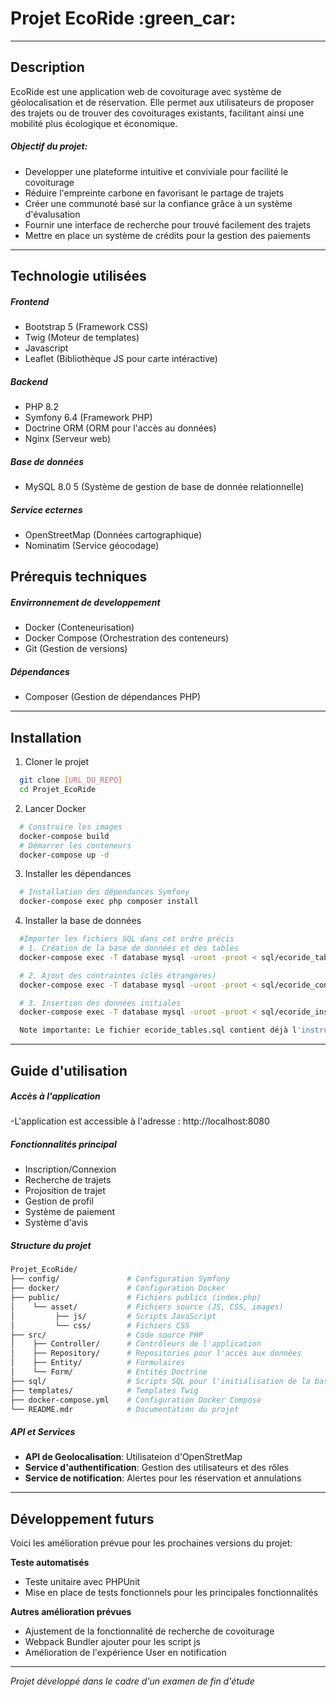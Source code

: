 # Projet EcoRide :green_car:

___

## Description
EcoRide est une application web de covoiturage avec système de géolocalisation et de réservation. 
Elle permet aux utilisateurs de proposer des trajets ou de trouver des covoiturages existants, facilitant ainsi une mobilité plus écologique et économique.

##### **Objectif du projet:**
- Developper une plateforme intuitive et conviviale pour facilité le covoiturage
- Réduire l'empreinte carbone en favorisant le partage de trajets
- Créer une communoté basé sur la confiance grâce à un système d'évalusation
- Fournir une interface de recherche pour trouvé facilement des trajets
- Mettre en place un système de crédits pour la gestion des paiements


___


## Technologie utilisées

##### **Frontend**
- Bootstrap 5 (Framework CSS)
- Twig (Moteur de templates)
- Javascript
- Leaflet (Bibliothèque JS pour carte intéractive)

##### **Backend**
- PHP 8.2
- Symfony 6.4 (Framework PHP)
- Doctrine ORM (ORM pour l'accès au données)
- Nginx (Serveur web)

##### **Base de données**
- MySQL 8.0 5 (Système de gestion de base de donnée relationnelle)

##### **Service ecternes**
- OpenStreetMap (Données cartographique)
- Nominatim (Service géocodage)

## Prérequis techniques

##### **Envirronnement de developpement**
- Docker (Conteneurisation)
- Docker Compose (Orchestration des conteneurs)
- Git (Gestion de versions)

##### **Dépendances**
- Composer (Gestion de dépendances PHP)


___


## Installation
1. Cloner le projet
```bash
  git clone [URL_DU_REPO]
  cd Projet_EcoRide
```
2. Lancer Docker
```bash
  # Construire les images
  docker-compose build
  # Démarrer les conteneurs
  docker-compose up -d
```
3. Installer les dépendances
```bash
  # Installation des dépendances Symfony
  docker-compose exec php composer install
```
4. Installer la base de données
```bash
  #Importer les fichiers SQL dans cet ordre précis
  # 1. Création de la base de données et des tables
  docker-compose exec -T database mysql -uroot -proot < sql/ecoride_tables.sql

  # 2. Ajout des contraintes (clés étrangères)
  docker-compose exec -T database mysql -uroot -proot < sql/ecoride_constraints.sql

  # 3. Insertion des données initiales
  docker-compose exec -T database mysql -uroot -proot < sql/ecoride_insert.sql

  Note importante: Le fichier ecoride_tables.sql contient déjà l'instruction CREATE DATABASE ecoride;, donc il n'est pas nécessaire d'exécuter la commande Symfony doctrine:database:create.
```


___


## Guide d'utilisation

##### **Accès à l'application**
-L'application est accessible à l'adresse : http://localhost:8080

##### **Fonctionnalités principal**
- Inscription/Connexion
- Recherche de trajets
- Projosition de trajet
- Gestion de profil
- Système de paiement
- Système d'avis

##### **Structure du projet**
```bash
Projet_EcoRide/
├── config/               # Configuration Symfony
├── docker/               # Configuration Docker
├── public/               # Fichiers publics (index.php)
│    └── asset/           # Fichiers source (JS, CSS, images)
│         ├── js/         # Scripts JavaScript
│         └── css/        # Fichiers CSS
├── src/                  # Code source PHP
│    ├── Controller/      # Contrôleurs de l'application
│    ├── Repository/      # Repositories pour l'accès aux données
│    ├── Entity/          # Formulaires
│    └── Form/            # Entités Doctrine
├── sql/                  # Scripts SQL pour l'initialisation de la base de données
├── templates/            # Templates Twig
├── docker-compose.yml    # Configuration Docker Compose
└── README.mdr            # Documentation du projet
```

##### **API et Services**
- **API de Geolocalisation**: Utilisateion d'OpenStretMap
- **Service d'authentification**: Gestion des utilisateurs et des rôles
- **Service de notification**: Alertes pour les réservation et annulations


___


## Développement futurs
Voici les amélioration prévue pour les prochaines versions du projet:

**Teste automatisés**
- Teste unitaire avec PHPUnit
- Mise en place de tests fonctionnels pour les principales fonctionnalités

**Autres amélioration prévues**
- Ajustement de la fonctionnalité de recherche de covoiturage
- Webpack Bundler ajouter pour les script js
- Amélioration de l'expérience User en notification 


___

*Projet développé dans le cadre d'un examen de fin d'étude*